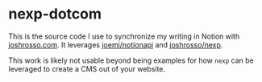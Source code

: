 # nexp-dotcom

This is the source code I use to synchronize my writing in Notion with
[joshrosso.com](https://joshrosso.com). It leverages
[joemi/notionapi](https://github.com/jomei/notionapi) and
[joshrosso/nexp](https://github.com/joshrosso/nexp).

This work is likely not usable beyond being examples for how `nexp` can be
leveraged to create a CMS out of your website.
